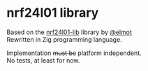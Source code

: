 # nrf24l01 library

Based on the [nrf24l01-lib](https://github.com/elmot/nrf24l01-lib) library by [@elmot](https://github.com/elmot)  
Rewritten in Zig programming language.

Implementation ~~must be~~ platform independent.  
No tests, at least for now.
